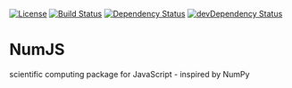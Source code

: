 [![License](http://img.shields.io/badge/license-MIT-brightgreen.png)](http://github.com/amd/NumJS/blob/master/LICENSE)
[![Build Status](https://travis-ci.org/amd/NumJS.svg?branch=master)](https://travis-ci.org/amd/NumJS)
[![Dependency Status](https://david-dm.org/amd/NumJS.png)](https://david-dm.org/amd/NumJS)
[![devDependency Status](https://david-dm.org/amd/NumJS/dev-status.png)](https://david-dm.org/amd/NumJS#info=devDependencies)

NumJS
=====

scientific computing package for JavaScript - inspired by NumPy
